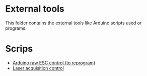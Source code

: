 External tools
================

This folder contains the external tools like Arduino scripts used or programs.

Scrips 
===========

* [Arduino raw ESC control (to reprogram)](esc_control)
* [Laser acquisition control](SixLasersROS)
